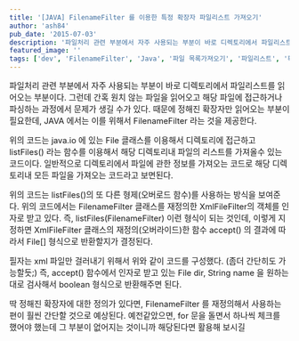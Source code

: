 ```yaml
---
title: '[JAVA] FilenameFilter 를 이용한 특정 확장자 파일리스트 가져오기'
author: 'ash84'
pub_date: '2015-07-03'
description: '파일처리 관련 부분에서 자주 사용되는 부분이 바로 디렉토리에서 파일리스트를 읽어오는 부분이다. 그런데 간혹 원치 않는 파일을 읽어오고 해당 파일에 접근하거나 파싱하는 과정에서 문제가 생길 수가 있다. 때문에 정해진 확장자만 읽어오는 부분이 필요한데, JAVA 에서는 이를 위해서 FilenameFilter 라는 것을 제공한다.'
featured_image: ''
tags: ['dev', 'FilenameFilter', 'Java', '파일 목록가져오기', '파일리스트', '확장자']
---
```



<span style="font-size: 11pt; ">파일처리 관련 부분에서 자주 사용되는 부분이 바로 디렉토리에서 파일리스트를 읽어오는 부분이다. 그런데 간혹 원치 않는 파일을 읽어오고 해당 파일에 접근하거나 파싱하는 과정에서 문제가 생길 수가 있다. 때문에 정해진 확장자만 읽어오는 부분이 필요한데, JAVA 에서는 이를 위해서 FilenameFilter 라는 것을 제공한다. </span>

<script src="https://gist.github.com/3394292.js"></script>

<span style="font-size: 11pt; ">위의 코드는 java.io 에 있는 File 클래스를 이용해서 디렉토리에 접근하고 listFiles() 라는 함수를 이용해서 해당 디렉토리내 파일의 리스트를 가져올수 있는 코드이다. 일반적으로 디렉토리에서 파일에 관한 정보를 가져오는 코드로 해당 디렉토리내 모든 파일을 가져오는 코드라고 보면된다. </span>

<script src="https://gist.github.com/3394340.js"></script>

<span style="font-size: 11pt; ">위의 코드는 listFiles()의 또 다른 형제(오버로드 함수)를 사용하는 방식을 보여준다. 위의 코드에서는 FilenameFilter 클래스를 재정의한 </span><span style="font-size: 11pt; ">XmlFileFilter의 객체를 인자로 받고 있다. 즉, listFiles(FilenameFilter) 이런 형식이 되는 것인데, 이렇게 지정하면 XmlFileFilter 클래스의 </span><span style="font-size: 11pt; ">재정의(오버라이드)한 함수 accept() 의 결과에 따라서 File[] 형식으로 반환할지가 결정된다. </span>

<script src="https://gist.github.com/3394344.js"></script>

<span style="font-size: 11pt; ">필자는 xml 파일만 걸러내기 위해서 위와 같이 코드를 구성했다. (좀더 간단히도 가능할듯;) 즉, accept() 함수에서 인자로 받고 있는 File dir, String name 을 원하는 대로 검사해서 boolean 형식으로 반환해주면 된다. </span>

<span style="font-size: 11pt; ">딱 정해진 확장자에 대한 정의가 있다면, FilenameFilter 를 재정의해서 사용하는 편이 훨씬 간단할 것으로 예상된다. 예전같았으면, for 문을 돌면서 하나씩 체크를 했어야 했는데 그 부분이 없어지는 것이니까 해당된다면 활용해 보시길</span>



